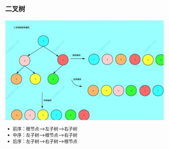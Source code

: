 ## 二叉树
![](/studyforbat/pic/branchtree.png)
- 前序：根节点-->左子树-->右子树
- 中序：左子树-->根节点-->右子树
- 后序：左子树-->右子树-->根节点

